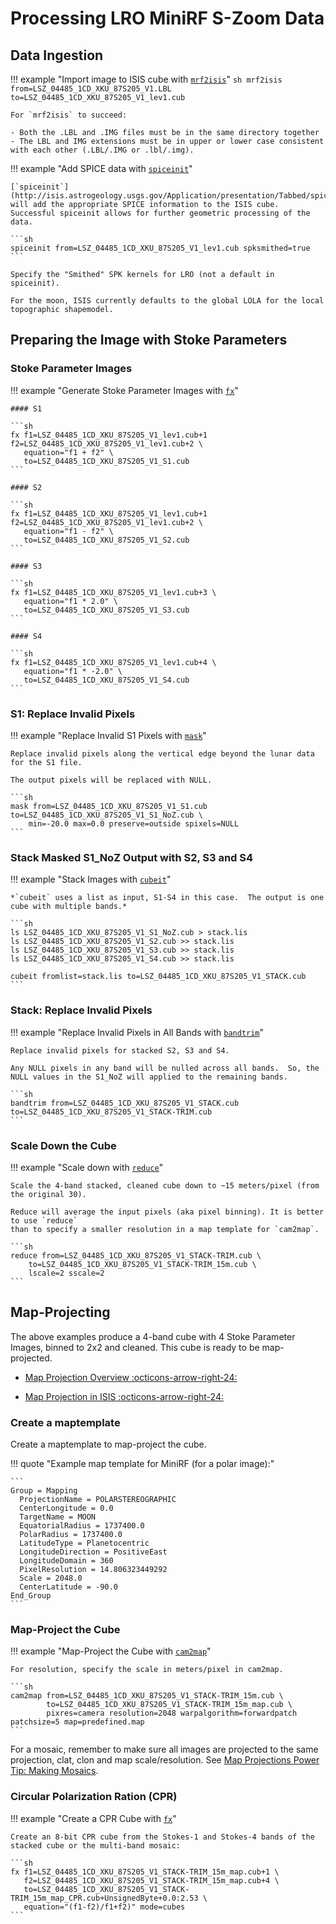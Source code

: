# Processing LRO MiniRF S-Zoom Data

## Data Ingestion

!!! example "Import image to ISIS cube with [`mrf2isis`](https://isis.astrogeology.usgs.gov/Application/presentation/Tabbed/mrf2isis/mrf2isis.html)"
    ```sh
    mrf2isis from=LSZ_04485_1CD_XKU_87S205_V1.LBL to=LSZ_04485_1CD_XKU_87S205_V1_lev1.cub
    ```

    For `mrf2isis` to succeed:

    - Both the .LBL and .IMG files must be in the same directory together  
    - The LBL and IMG extensions must be in upper or lower case consistent with each other (.LBL/.IMG or .lbl/.img).


!!! example "Add SPICE data with [`spiceinit`](https://isis.astrogeology.usgs.gov/Application/presentation/Tabbed/spiceinit/spiceinit.html)"

    [`spiceinit`](http://isis.astrogeology.usgs.gov/Application/presentation/Tabbed/spiceinit/spiceinit.html)
    will add the appropriate SPICE information to the ISIS cube.
    Successful spiceinit allows for further geometric processing of the
    data.

    ```sh
    spiceinit from=LSZ_04485_1CD_XKU_87S205_V1_lev1.cub spksmithed=true
    ```

    Specify the "Smithed" SPK kernels for LRO (not a default in spiceinit).

    For the moon, ISIS currently defaults to the global LOLA for the local
    topographic shapemodel.
    

## Preparing the Image with Stoke Parameters

### Stoke Parameter Images

!!! example "Generate Stoke Parameter Images with [`fx`](https://isis.astrogeology.usgs.gov/Application/presentation/Tabbed/fx/fx.html)"

    #### S1

    ```sh
    fx f1=LSZ_04485_1CD_XKU_87S205_V1_lev1.cub+1  f2=LSZ_04485_1CD_XKU_87S205_V1_lev1.cub+2 \
       equation="f1 + f2" \
       to=LSZ_04485_1CD_XKU_87S205_V1_S1.cub
    ```

    #### S2

    ```sh
    fx f1=LSZ_04485_1CD_XKU_87S205_V1_lev1.cub+1  f2=LSZ_04485_1CD_XKU_87S205_V1_lev1.cub+2 \
       equation="f1 - f2" \
       to=LSZ_04485_1CD_XKU_87S205_V1_S2.cub
    ```

    #### S3

    ```sh
    fx f1=LSZ_04485_1CD_XKU_87S205_V1_lev1.cub+3 \
       equation="f1 * 2.0" \
       to=LSZ_04485_1CD_XKU_87S205_V1_S3.cub
    ```

    #### S4

    ```sh
    fx f1=LSZ_04485_1CD_XKU_87S205_V1_lev1.cub+4 \
       equation="f1 * -2.0" \
       to=LSZ_04485_1CD_XKU_87S205_V1_S4.cub
    ```

### S1: Replace Invalid Pixels

!!! example "Replace Invalid S1 Pixels with [`mask`](https://isis.astrogeology.usgs.gov/Application/presentation/Tabbed/mask/mask.html)"

    Replace invalid pixels along the vertical edge beyond the lunar data for the S1 file.

    The output pixels will be replaced with NULL.

    ```sh
    mask from=LSZ_04485_1CD_XKU_87S205_V1_S1.cub to=LSZ_04485_1CD_XKU_87S205_V1_S1_NoZ.cub \
        min=-20.0 max=0.0 preserve=outside spixels=NULL
    ```

### Stack Masked S1_NoZ Output with S2, S3 and S4

!!! example "Stack Images with [`cubeit`](https://isis.astrogeology.usgs.gov/Application/presentation/Tabbed/cubeit/cubeit.html)"

    *`cubeit` uses a list as input, S1-S4 in this case.  The output is one cube with multiple bands.*

    ```sh
    ls LSZ_04485_1CD_XKU_87S205_V1_S1_NoZ.cub > stack.lis
    ls LSZ_04485_1CD_XKU_87S205_V1_S2.cub >> stack.lis
    ls LSZ_04485_1CD_XKU_87S205_V1_S3.cub >> stack.lis
    ls LSZ_04485_1CD_XKU_87S205_V1_S4.cub >> stack.lis
    
    cubeit fromlist=stack.lis to=LSZ_04485_1CD_XKU_87S205_V1_STACK.cub
    ```

### Stack: Replace Invalid Pixels

!!! example "Replace Invalid Pixels in All Bands with [`bandtrim`](https://isis.astrogeology.usgs.gov/Application/presentation/Tabbed/bandtrim/bandtrim.html)"

    Replace invalid pixels for stacked S2, S3 and S4.

    Any NULL pixels in any band will be nulled across all bands.  So, the NULL values in the S1_NoZ will applied to the remaining bands.

    ```sh
    bandtrim from=LSZ_04485_1CD_XKU_87S205_V1_STACK.cub to=LSZ_04485_1CD_XKU_87S205_V1_STACK-TRIM.cub
    ```

### Scale Down the Cube

!!! example "Scale down with [`reduce`](https://isis.astrogeology.usgs.gov/Application/presentation/Tabbed/reduce/reduce.html)"

    Scale the 4-band stacked, cleaned cube down to ~15 meters/pixel (from the original 30).

    Reduce will average the input pixels (aka pixel binning). It is better to use `reduce`
    than to specify a smaller resolution in a map template for `cam2map`.

    ```sh
    reduce from=LSZ_04485_1CD_XKU_87S205_V1_STACK-TRIM.cub \
        to=LSZ_04485_1CD_XKU_87S205_V1_STACK-TRIM_15m.cub \
        lscale=2 sscale=2
    ```

## Map-Projecting

The above examples produce a 4-band cube with 4 Stoke Parameter Images, binned to 2x2 and cleaned.  This cube is ready to be map-projected.

<div class="grid cards" markdown>

- [Map Projection Overview :octicons-arrow-right-24:](../../../how-to-guides/image-processing/map-projecting-images.md)

- [Map Projection in ISIS :octicons-arrow-right-24:](../../../concepts/camera-geometry-and-projections/learning-about-map-projections.md)

</div>

### Create a maptemplate

Create a maptemplate to map-project the cube.

!!! quote "Example map template for MiniRF (for a polar image):"

    ```
    Group = Mapping  
      ProjectionName = POLARSTEREOGRAPHIC  
      CenterLongitude = 0.0  
      TargetName = MOON  
      EquatorialRadius = 1737400.0  
      PolarRadius = 1737400.0  
      LatitudeType = Planetocentric  
      LongitudeDirection = PositiveEast  
      LongitudeDomain = 360  
      PixelResolution = 14.806323449292  
      Scale = 2048.0  
      CenterLatitude = -90.0  
    End_Group
    ```

### Map-Project the Cube

!!! example "Map-Project the Cube with [`cam2map`](https://isis.astrogeology.usgs.gov/Application/presentation/Tabbed/cam2map/cam2map.html)"

    For resolution, specify the scale in meters/pixel in cam2map.

    ```sh
    cam2map from=LSZ_04485_1CD_XKU_87S205_V1_STACK-TRIM_15m.cub \
            to=LSZ_04485_1CD_XKU_87S205_V1_STACK-TRIM_15m_map.cub \
            pixres=camera resolution=2048 warpalgorithm=forwardpatch patchsize=5 map=predefined.map
    ```
For a mosaic, remember to make sure all images are projected 
to the same projection, clat, clon and map scale/resolution. 
See [Map Projections Power Tip: Making Mosaics](../../../concepts/camera-geometry-and-projections/learning-about-map-projections.md#power-tip-making-mosaics).

### Circular Polarization Ration (CPR)

!!! example "Create a CPR Cube with [`fx`](https://isis.astrogeology.usgs.gov/Application/presentation/Tabbed/fx/fx.html)"

    Create an 8-bit CPR cube from the Stokes-1 and Stokes-4 bands of the
    stacked cube or the multi-band mosaic:

    ```sh
    fx f1=LSZ_04485_1CD_XKU_87S205_V1_STACK-TRIM_15m_map.cub+1 \
       f2=LSZ_04485_1CD_XKU_87S205_V1_STACK-TRIM_15m_map.cub+4 \
       to=LSZ_04485_1CD_XKU_87S205_V1_STACK-TRIM_15m_map_CPR.cub+UnsignedByte+0.0:2.53 \
       equation="(f1-f2)/f1+f2)" mode=cubes
    ```